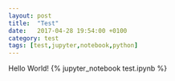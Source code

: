 ```yaml
---
layout: post
title:  "Test"
date:   2017-04-28 19:54:00 +0100
category: test
tags: [test,jupyter,notebook,python]
---
```

Hello World!
{% jupyter_notebook test.ipynb %}